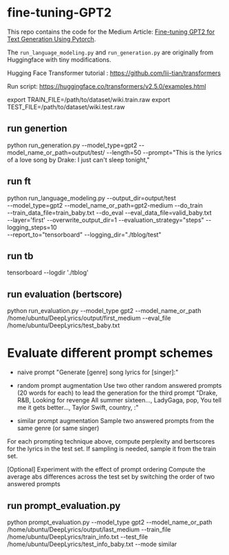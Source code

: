 # fine-tuning-GPT2

This repo contains the code for the Medium Article: [Fine-tuning GPT2 for Text Generation Using Pytorch](https://towardsdatascience.com/fine-tuning-gpt2-for-text-generation-using-pytorch-2ee61a4f1ba7).

The `run_language_modeling.py` and `run_generation.py` are originally from Huggingface with tiny modifications.


Hugging Face Transformer tutorial : https://github.com/lii-tian/transformers

Run script: https://huggingface.co/transformers/v2.5.0/examples.html

export TRAIN_FILE=/path/to/dataset/wiki.train.raw
export TEST_FILE=/path/to/dataset/wiki.test.raw

## run genertion

python run_generation.py --model_type=gpt2 --model_name_or_path=output/test/ --length=50 --prompt="This is the lyrics of a love song by Drake: I just can't sleep tonight,"

## run ft
python run_language_modeling.py     --output_dir=output/test    \
 --model_type=gpt2     --model_name_or_path=gpt2-medium    --do_train  \
    --train_data_file=train_baby.txt     --do_eval     --eval_data_file=valid_baby.txt   \
    --layer='first'     --overwrite_output_dir=1 --evaluation_strategy="steps" --logging_steps=10  \
    --report_to="tensorboard" --logging_dir="./tblog/test"

## run tb
tensorboard --logdir './tblog'

## run evaluation (bertscore)
python run_evaluation.py 
    --model_type gpt2 
    --model_name_or_path /home/ubuntu/DeepLyrics/output/first_medium 
    --eval_file /home/ubuntu/DeepLyrics/test_baby.txt

# Evaluate different prompt schemes

- naive prompt
"Generate [genre] song lyrics for [singer]:"

- random prompt augmentation
Use two other random answered prompts (20 words for each) to lead the generation for the third prompt
"Drake, R&B, Looking for revenge All summer sixteen...,
LadyGaga, pop, You tell me it gets better...,
Taylor Swift, country, :"

- similar prompt augmentation
Sample two answered prompts from the same genre (or same singer)

For each prompting technique above, compute perplexity and bertscores for the lyrics in the test set.
If sampling is needed, sample it from the train set.

[Optional] Experiment with the effect of prompt ordering
Compute the average abs differences across the test set by switching the order of two answered prompts

## run prompt_evaluation.py
python prompt_evaluation.py --model_type gpt2 --model_name_or_path /home/ubuntu/DeepLyrics/output/last_medium --train_file /home/ubuntu/DeepLyrics/train_info.txt --test_file /home/ubuntu/DeepLyrics/test_info_baby.txt --mode similar